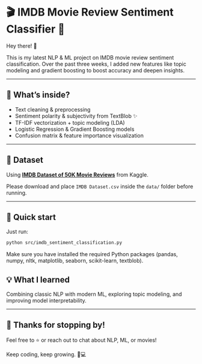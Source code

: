 # 🎬 IMDB Movie Review Sentiment Classifier 🚀

Hey there! 👋  

This is my latest NLP & ML project on IMDB movie review sentiment classification. Over the past three weeks, I added new features like topic modeling and gradient boosting to boost accuracy and deepen insights.  

---

## 📝 What’s inside?  

- Text cleaning & preprocessing  
- Sentiment polarity & subjectivity from TextBlob ✨  
- TF-IDF vectorization + topic modeling (LDA)  
- Logistic Regression & Gradient Boosting models  
- Confusion matrix & feature importance visualization  

---

## 📂 Dataset  

Using **[IMDB Dataset of 50K Movie Reviews](https://www.kaggle.com/datasets/lakshmi25npathi/imdb-dataset-of-50k-movie-reviews)** from Kaggle.  

Please download and place `IMDB Dataset.csv` inside the `data/` folder before running.  

---


## 🚀 Quick start

Just run:

```bash
python src/imdb_sentiment_classification.py
````

Make sure you have installed the required Python packages (pandas, numpy, nltk, matplotlib, seaborn, scikit-learn, textblob).

## 💡 What I learned

Combining classic NLP with modern ML, exploring topic modeling, and improving model interpretability.

-----

## 🙏 Thanks for stopping by\!

Feel free to ⭐ or reach out to chat about NLP, ML, or movies\!

Keep coding, keep growing. 🚀💻

